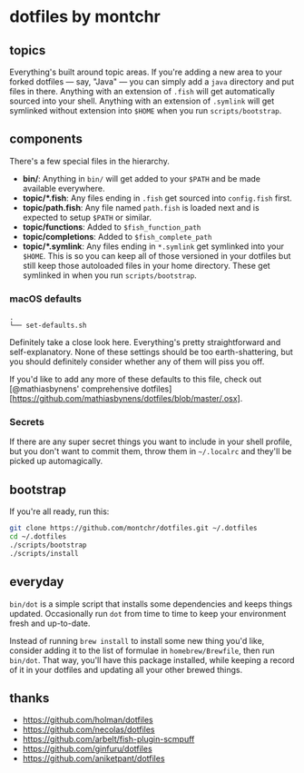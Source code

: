 # dotfiles by montchr

## topics

Everything's built around topic areas. If you're adding a new area to your
forked dotfiles — say, "Java" — you can simply add a `java` directory and put
files in there. Anything with an extension of `.fish` will get automatically
sourced into your shell. Anything with an extension of `.symlink` will get
symlinked without extension into `$HOME` when you run `scripts/bootstrap`.

## components

There's a few special files in the hierarchy.

- **bin/**: Anything in `bin/` will get added to your `$PATH` and be made
  available everywhere.
- **topic/\*.fish**: Any files ending in `.fish` get sourced into `config.fish` first.
- **topic/path.fish**: Any file named `path.fish` is loaded next and is
  expected to setup `$PATH` or similar.
- **topic/functions**: Added to `$fish_function_path`
- **topic/completions**: Added to `$fish_complete_path`
- **topic/\*.symlink**: Any files ending in `*.symlink` get symlinked into
  your `$HOME`. This is so you can keep all of those versioned in your dotfiles
  but still keep those autoloaded files in your home directory. These get
  symlinked in when you run `scripts/bootstrap`.


### macOS defaults

```
.
└── set-defaults.sh
```

Definitely take a close look here. Everything's pretty straightforward and
self-explanatory. None of these settings should be too earth-shattering, but
you should definitely consider whether any of them will piss you off.

If you'd like to add any more of these defaults to this file, check out
[@mathiasbynens' comprehensive dotfiles][https://github.com/mathiasbynens/dotfiles/blob/master/.osx].

### Secrets

If there are any super secret things you want to include in your shell profile,
but you don't want to commit them, throw them in `~/.localrc` and they'll be
picked up automagically.

## bootstrap

If you're all ready, run this:

```sh
git clone https://github.com/montchr/dotfiles.git ~/.dotfiles
cd ~/.dotfiles
./scripts/bootstrap
./scripts/install
```


## everyday

`bin/dot` is a simple script that installs some dependencies and keeps things updated. Occasionally run `dot` from
time to time to keep your environment fresh and up-to-date.

Instead of running `brew install` to install some new thing you'd like,
consider adding it to the list of formulae in `homebrew/Brewfile`, then run
`bin/dot`. That way, you'll have this package installed, while keeping a
record of it in your dotfiles and updating all your other brewed things.


## thanks

- https://github.com/holman/dotfiles
- https://github.com/necolas/dotfiles
- https://github.com/arbelt/fish-plugin-scmpuff
- https://github.com/ginfuru/dotfiles
- https://github.com/aniketpant/dotfiles
